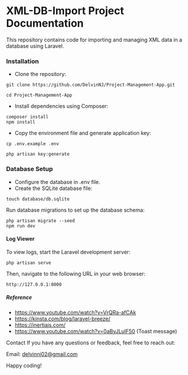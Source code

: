 
# XML-DB-Import Project Documentation

This repository contains code for importing and managing XML data in a database using Laravel.


### Installation
- Clone the repository:
```http
git clone https://github.com/DelvinNJ/Project-Management-App.git
```
```http
cd Project-Management-App
```

- Install dependencies using Composer:
```http
composer install
npm install
```

- Copy the environment file and generate application key:
```http
cp .env.example .env
```
```http
php artisan key:generate
```
### Database Setup

- Configure the database in .env file.
- Create the SQLite database file: 
```http
touch database/db.sqlite
```

Run database migrations to set up the database schema:
```http
php artisan migrate --seed
npm run dev
```

#### Log Viewer
To view logs, start the Laravel development server:
```http
php artisan serve
```
Then, navigate to the following URL in your web browser:
```http
http://127.0.0.1:8000
```

##### Reference
- https://www.youtube.com/watch?v=VrQRa-afCAk
- https://kinsta.com/blog/laravel-breeze/
- https://inertiajs.com/
- https://www.youtube.com/watch?v=0aByJLulF50 (Toast message)

Contact
If you have any questions or feedback, feel free to reach out:

Email: delvinnj02@gmail.com

Happy coding!